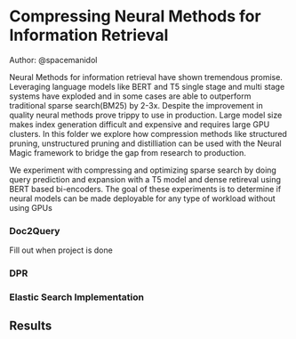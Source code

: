 # Compressing Neural Methods for Information Retrieval
Author: @spacemanidol

Neural Methods for information retrieval have shown tremendous promise. Leveraging language models like BERT and T5 single stage and multi stage systems have exploded and in some cases are able to outperform traditional sparse search(BM25) by 2-3x. 
Despite the improvement in quality neural methods prove trippy to use in production. Large model size makes index generation difficult and expensive and requires large GPU clusters. In this folder we explore how compression methods like structured pruning, unstructured pruning and distilliation can be used with the Neural Magic framework to bridge the gap from research to production. 

We experiment with compressing and optimizing sparse search by doing query prediction and expansion with a T5 model and dense retireval using BERT based bi-encoders. The goal of these experiments is to determine if neural models can be made deployable for any type of workload without using GPUs

### Doc2Query
Fill out when project is done

### DPR

### Elastic Search Implementation 

## Results


